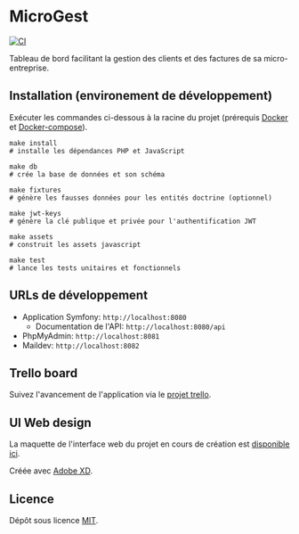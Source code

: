 # MicroGest
[![CI](https://github.com/Warziik/microgest/actions/workflows/ci.yml/badge.svg)](https://github.com/Warziik/microgest/actions/workflows/ci.yml)

Tableau de bord facilitant la gestion des clients et des factures de sa micro-entreprise. 

## Installation (environement de développement)
Exécuter les commandes ci-dessous à la racine du projet (prérequis [Docker](https://www.docker.com/) et [Docker-compose](https://docs.docker.com/compose/install/)).
```
make install
# installe les dépendances PHP et JavaScript

make db
# crée la base de données et son schéma

make fixtures
# génère les fausses données pour les entités doctrine (optionnel)

make jwt-keys
# génère la clé publique et privée pour l'authentification JWT

make assets
# construit les assets javascript

make test
# lance les tests unitaires et fonctionnels
```

## URLs de développement
* Application Symfony: `http://localhost:8080`
    * Documentation de l'API: `http://localhost:8080/api`
* PhpMyAdmin: `http://localhost:8081`
* Maildev: `http://localhost:8082`

## Trello board
Suivez l'avancement de l'application via le [projet trello](https://trello.com/b/EHAWSKCo).

## UI Web design
La maquette de l'interface web du projet en cours de création est [disponible ici](https://xd.adobe.com/view/2ec8201a-51b3-43f7-97d2-a955c6f965d2-7b9b/?fullscreen).

Créée avec [Adobe XD](https://www.adobe.com/fr/products/xd.html).

## Licence
Dépôt sous licence [MIT](https://choosealicense.com/licenses/mit/).